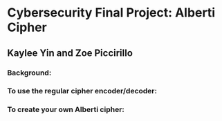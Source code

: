 # Cybersecurity Final Project: Alberti Cipher
## Kaylee Yin and Zoe Piccirillo 

### Background:

### To use the regular cipher encoder/decoder: 

### To create your own Alberti cipher: 
